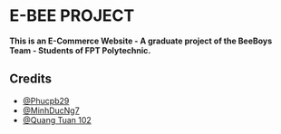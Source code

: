 # E-BEE PROJECT

**This is an E-Commerce Website - A graduate project of the BeeBoys Team - Students of FPT Polytechnic.**

## Credits
- [@Phucpb29](https://github.com/Phucpb29)
- [@MinhDucNg7](https://github.com/MinhDucNg7)
- [@Quang Tuan 102](https://github.com/QuangTuan102)